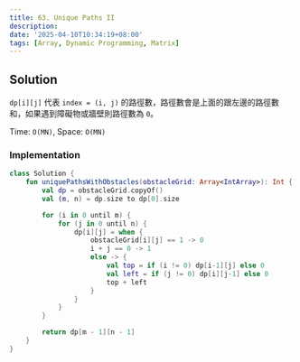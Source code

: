 ```yaml
---
title: 63. Unique Paths II
description:
date: '2025-04-10T10:34:19+08:00'
tags: [Array, Dynamic Programming, Matrix]
---
```


## Solution

`dp[i][j]` 代表 `index = (i, j)` 的路徑數，路徑數會是上面的跟左邊的路徑數和，如果遇到障礙物或牆壁則路徑數為 `0`。

Time: `O(MN)`, Space: `O(MN)`

### Implementation

```kotlin
class Solution {
    fun uniquePathsWithObstacles(obstacleGrid: Array<IntArray>): Int {
        val dp = obstacleGrid.copyOf()
        val (m, n) = dp.size to dp[0].size

        for (i in 0 until m) {
            for (j in 0 until n) {
                dp[i][j] = when {
                    obstacleGrid[i][j] == 1 -> 0
                    i + j == 0 -> 1
                    else -> {
                        val top = if (i != 0) dp[i-1][j] else 0
                        val left = if (j != 0) dp[i][j-1] else 0
                        top + left
                    }
                }
            }
        }

        return dp[m - 1][n - 1]
    }
}
```
